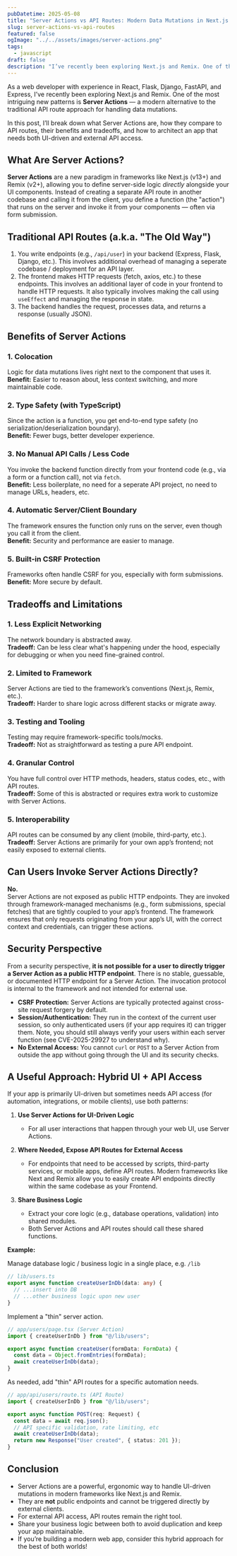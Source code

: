```yaml
---
pubDatetime: 2025-05-08
title: "Server Actions vs API Routes: Modern Data Mutations in Next.js & Remix"
slug: server-actions-vs-api-routes
featured: false
ogImage: "../../assets/images/server-actions.png"
tags:
  - javascript
draft: false
description: "I’ve recently been exploring Next.js and Remix. One of the most intriguing new patterns is Server Actions — a modern alternative to the traditional API route approach for handling data mutations. In this post, I’ll break down what Server Actions are, how they compare to API routes, their benefits and tradeoffs, and how to architect an app that needs both UI-driven and external API access."
---
```


As a web developer with experience in React, Flask, Django, FastAPI, and Express, I’ve recently been exploring Next.js and Remix. One of the most intriguing new patterns is **Server Actions** — a modern alternative to the traditional API route approach for handling data mutations.

In this post, I’ll break down what Server Actions are, how they compare to API routes, their benefits and tradeoffs, and how to architect an app that needs both UI-driven and external API access.

## What Are Server Actions?

**Server Actions** are a new paradigm in frameworks like Next.js (v13+) and Remix (v2+), allowing you to define server-side logic _directly_ alongside your UI components. Instead of creating a separate API route in another codebase and calling it from the client, you define a function (the "action") that runs on the server and invoke it from your components — often via form submission.

## Traditional API Routes (a.k.a. "The Old Way")

1. You write endpoints (e.g., `/api/user`) in your backend (Express, Flask, Django, etc.). This involves additional overhead of managing a seperate codebase / deployment for an API layer.
2. The frontend makes HTTP requests (fetch, axios, etc.) to these endpoints. This involves an additional layer of code in your frontend to handle HTTP requests. It also typically involves making the call using `useEffect` and managing the response in state.
3. The backend handles the request, processes data, and returns a response (usually JSON).

## Benefits of Server Actions

### 1. Colocation

Logic for data mutations lives right next to the component that uses it.  
**Benefit:** Easier to reason about, less context switching, and more maintainable code.

### 2. Type Safety (with TypeScript)

Since the action is a function, you get end-to-end type safety (no serialization/deserialization boundary).  
**Benefit:** Fewer bugs, better developer experience.

### 3. No Manual API Calls / Less Code

You invoke the backend function directly from your frontend code (e.g., via a form or a function call), not via `fetch`.  
**Benefit:** Less boilerplate, no need for a seperate API project, no need to manage URLs, headers, etc.

### 4. Automatic Server/Client Boundary

The framework ensures the function only runs on the server, even though you call it from the client.  
**Benefit:** Security and performance are easier to manage.

### 5. Built-in CSRF Protection

Frameworks often handle CSRF for you, especially with form submissions.  
**Benefit:** More secure by default.

## Tradeoffs and Limitations

### 1. Less Explicit Networking

The network boundary is abstracted away.  
**Tradeoff:** Can be less clear what's happening under the hood, especially for debugging or when you need fine-grained control.

### 2. Limited to Framework

Server Actions are tied to the framework’s conventions (Next.js, Remix, etc.).  
**Tradeoff:** Harder to share logic across different stacks or migrate away.

### 3. Testing and Tooling

Testing may require framework-specific tools/mocks.  
**Tradeoff:** Not as straightforward as testing a pure API endpoint.

### 4. Granular Control

You have full control over HTTP methods, headers, status codes, etc., with API routes.  
**Tradeoff:** Some of this is abstracted or requires extra work to customize with Server Actions.

### 5. Interoperability

API routes can be consumed by any client (mobile, third-party, etc.).  
**Tradeoff:** Server Actions are primarily for your own app’s frontend; not easily exposed to external clients.

## Can Users Invoke Server Actions Directly?

**No.**  
Server Actions are not exposed as public HTTP endpoints. They are invoked through framework-managed mechanisms (e.g., form submissions, special fetches) that are tightly coupled to your app’s frontend. The framework ensures that only requests originating from your app’s UI, with the correct context and credentials, can trigger these actions.

## Security Perspective

From a security perspective, **it is not possible for a user to directly trigger a Server Action as a public HTTP endpoint**. There is no stable, guessable, or documented HTTP endpoint for a Server Action. The invocation protocol is internal to the framework and not intended for external use.

- **CSRF Protection:** Server Actions are typically protected against cross-site request forgery by default.
- **Session/Authentication:** They run in the context of the current user session, so only authenticated users (if your app requires it) can trigger them. Note, you should still always verify your users within each server function (see CVE-2025-29927 to understand why).
- **No External Access:** You cannot `curl` or `POST` to a Server Action from outside the app without going through the UI and its security checks.

## A Useful Approach: Hybrid UI + API Access

If your app is primarily UI-driven but sometimes needs API access (for automation, integrations, or mobile clients), use both patterns:

1. **Use Server Actions for UI-Driven Logic**

   - For all user interactions that happen through your web UI, use Server Actions.

2. **Where Needed, Expose API Routes for External Access**

   - For endpoints that need to be accessed by scripts, third-party services, or mobile apps, define API routes. Modern frameworks like Next and Remix allow you to easily create API endpoints directly within the same codebase as your Frontend.

3. **Share Business Logic**
   - Extract your core logic (e.g., database operations, validation) into shared modules.
   - Both Server Actions and API routes should call these shared functions.

**Example:**

Manage database logic / business logic in a single place, e.g. `/lib`

```ts
// lib/users.ts
export async function createUserInDb(data: any) {
  // ...insert into DB
  // ...other business logic upon new user
}
```

Implement a "thin" server action.

```ts
// app/users/page.tsx (Server Action)
import { createUserInDb } from "@/lib/users";

export async function createUser(formData: FormData) {
  const data = Object.fromEntries(formData);
  await createUserInDb(data);
}
```

As needed, add "thin" API routes for a specific automation needs.

```ts
// app/api/users/route.ts (API Route)
import { createUserInDb } from "@/lib/users";

export async function POST(req: Request) {
  const data = await req.json();
  // API specific validation, rate limiting, etc
  await createUserInDb(data);
  return new Response("User created", { status: 201 });
}
```

## Conclusion

- Server Actions are a powerful, ergonomic way to handle UI-driven mutations in modern frameworks like Next.js and Remix.
- They are **not** public endpoints and cannot be triggered directly by external clients.
- For external API access, API routes remain the right tool.
- Share your business logic between both to avoid duplication and keep your app maintainable.
- If you’re building a modern web app, consider this hybrid approach for the best of both worlds!
